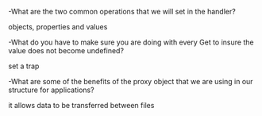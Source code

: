 -What are the two common operations that we will set in the handler?

objects, properties and values

-What do you have to make sure you are doing with every Get to insure the value does not become undefined?

set a trap

-What are some of the benefits of the proxy object that we are using in our structure for applications?

it allows data to be transferred between files